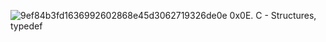 ![9ef84b3fd1636992602868e45d3062719326de0e](https://user-images.githubusercontent.com/120464576/232624715-ff6754a4-8db0-4b05-a1ed-20fa5dd63a14.jpg)
0x0E. C - Structures, typedef
